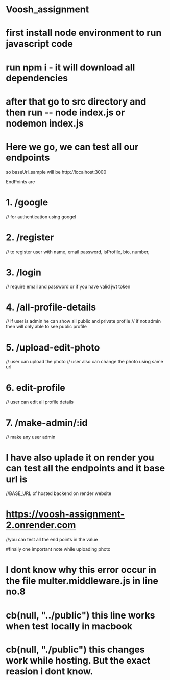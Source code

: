 # Voosh_assignment
# first install node environment to run javascript code
# run npm i      - it will download all dependencies
# after that go to src directory and then run -- node index.js  or nodemon index.js
# Here we go, we can test all our endpoints




so baseUrl_sample will be  http://localhost:3000

EndPoints are

# 1. /google
// for authentication using googel

# 2. /register
//  to register user with name, email password, isProfile, bio, number,

# 3.  /login
// require email and password  or if you have valid jwt token

# 4.  /all-profile-details
// if user is admin he can show all public and private profile
// if not admin then will only able to see public profile

# 5.  /upload-edit-photo
// user can upload the photo
// user also can change the photo using same url

# 6.  edit-profile
// user can edit all profile details 

# 7. /make-admin/:id
// make any user admin


# I have also uplade it on render you can test all the endpoints and it base url is 
//BASE_URL of hosted backend on render website
# https://voosh-assignment-2.onrender.com
//you can test all the end points in the value


#finally one important note while uploading photo
# I dont know why this error occur in the file  multer.middleware.js  in line no.8
# cb(null, "../public") this line works when test locally in macbook
# cb(null, "./public") this changes work while hosting. But the exact reasion i dont know.


